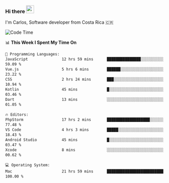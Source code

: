 ### Hi there <img src="https://media.giphy.com/media/hvRJCLFzcasrR4ia7z/giphy.gif" width="25px" height="25px">

I'm Carlos, Software developer from Costa Rica 🇨🇷

[//]: # (<a href="https://app.daily.dev/carum98"><img src="https://github.com/carum98/carum98/blob/main/devcard.svg" width="400" alt="Carlos Umaña Acevedo's Dev Card"/></a>)


<!--START_SECTION:waka-->
![Code Time](http://img.shields.io/badge/Code%20Time-11%2C203%20hrs%2029%20mins-blue)

📊 **This Week I Spent My Time On** 

```text
💬 Programming Languages: 
JavaScript               12 hrs 59 mins      ███████████████░░░░░░░░░░   59.09 % 
Vue.js                   5 hrs 6 mins        ██████░░░░░░░░░░░░░░░░░░░   23.22 % 
CSS                      2 hrs 24 mins       ███░░░░░░░░░░░░░░░░░░░░░░   10.94 % 
Kotlin                   45 mins             █░░░░░░░░░░░░░░░░░░░░░░░░   03.46 % 
Dart                     13 mins             ░░░░░░░░░░░░░░░░░░░░░░░░░   01.05 % 

🔥 Editors: 
PhpStorm                 17 hrs 2 mins       ███████████████████░░░░░░   77.48 % 
VS Code                  4 hrs 3 mins        █████░░░░░░░░░░░░░░░░░░░░   18.43 % 
Android Studio           45 mins             █░░░░░░░░░░░░░░░░░░░░░░░░   03.47 % 
Xcode                    8 mins              ░░░░░░░░░░░░░░░░░░░░░░░░░   00.62 % 

💻 Operating System: 
Mac                      21 hrs 59 mins      █████████████████████████   100.00 % 
```


<!--END_SECTION:waka-->
